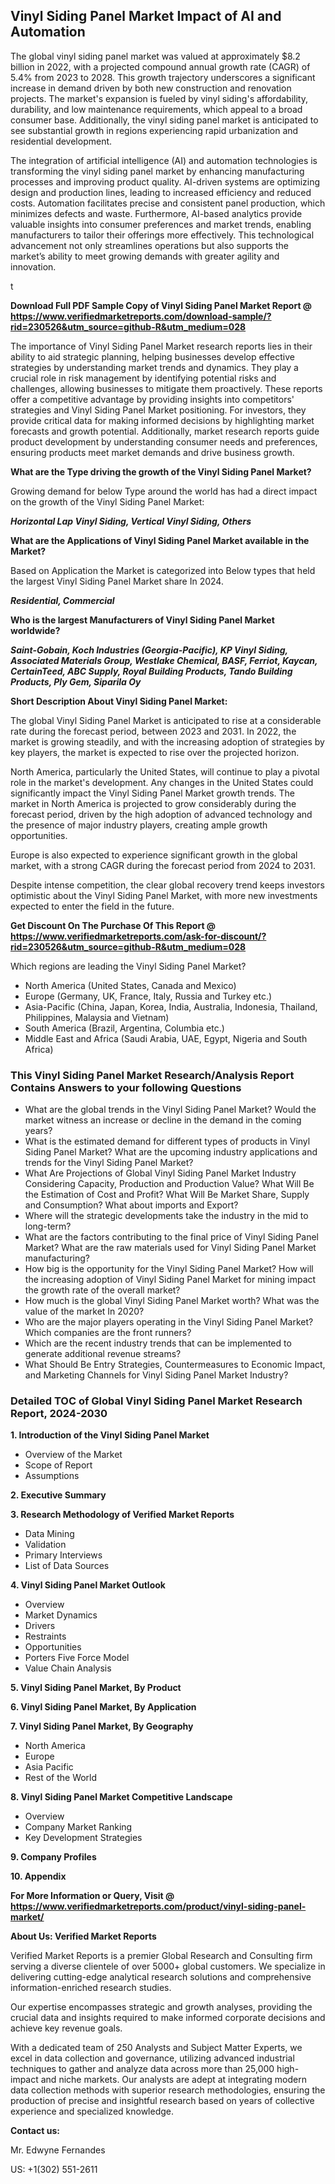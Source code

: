 <h2>Vinyl Siding Panel Market Impact of AI and Automation</h2><p>The global vinyl siding panel market was valued at approximately $8.2 billion in 2022, with a projected compound annual growth rate (CAGR) of 5.4% from 2023 to 2028. This growth trajectory underscores a significant increase in demand driven by both new construction and renovation projects. The market's expansion is fueled by vinyl siding's affordability, durability, and low maintenance requirements, which appeal to a broad consumer base. Additionally, the vinyl siding panel market is anticipated to see substantial growth in regions experiencing rapid urbanization and residential development.</p><p>The integration of artificial intelligence (AI) and automation technologies is transforming the vinyl siding panel market by enhancing manufacturing processes and improving product quality. AI-driven systems are optimizing design and production lines, leading to increased efficiency and reduced costs. Automation facilitates precise and consistent panel production, which minimizes defects and waste. Furthermore, AI-based analytics provide valuable insights into consumer preferences and market trends, enabling manufacturers to tailor their offerings more effectively. This technological advancement not only streamlines operations but also supports the market’s ability to meet growing demands with greater agility and innovation.</p>t</p><p id="" class=""><strong>Download Full PDF Sample Copy of Vinyl Siding Panel Market Report @ <a href="https://www.verifiedmarketreports.com/download-sample/?rid=230526&utm_source=github-R&utm_medium=028" target="_blank">https://www.verifiedmarketreports.com/download-sample/?rid=230526&utm_source=github-R&utm_medium=028</a></strong></p><p>The importance of&nbsp;Vinyl Siding Panel Market research reports lies in their ability to aid strategic planning, helping businesses develop effective strategies by understanding market trends and dynamics. They play a crucial role in risk management by identifying potential risks and challenges, allowing businesses to mitigate them proactively. These reports offer a competitive advantage by providing insights into competitors' strategies and Vinyl Siding Panel Market positioning. For investors, they provide critical data for making informed decisions by highlighting market forecasts and growth potential. Additionally, market research reports guide product development by understanding consumer needs and preferences, ensuring products meet market demands and drive business growth.</p><p><strong>What are the&nbsp;Type driving the growth of the Vinyl Siding Panel Market?</strong></p><p id="" class="">Growing demand for below Type around the world has had a direct impact on the growth of the Vinyl Siding Panel Market:</p><em><strong>Horizontal Lap Vinyl Siding, Vertical Vinyl Siding, Others</strong></em></p><strong>What are the&nbsp;Applications&nbsp;of Vinyl Siding Panel Market available in the Market?</strong></p><p id="" class="">Based on Application the Market is categorized into Below types that held the largest Vinyl Siding Panel Market share In 2024.</p><em><strong>Residential, Commercial</strong></em></p><strong>Who is the largest Manufacturers of Vinyl Siding Panel Market worldwide?</strong></p><p><em><strong>Saint-Gobain, Koch Industries (Georgia-Pacific), KP Vinyl Siding, Associated Materials Group, Westlake Chemical, BASF, Ferriot, Kaycan, CertainTeed, ABC Supply, Royal Building Products, Tando Building Products, Ply Gem, Siparila Oy</strong></em></p><p id="" class=""><strong>Short Description About Vinyl Siding Panel Market:</strong></p><p>The global Vinyl Siding Panel Market is anticipated to rise at a considerable rate during the forecast period, between 2023 and 2031. In 2022, the market is growing steadily, and with the increasing adoption of strategies by key players, the market is expected to rise over the projected horizon.</p><p>North America, particularly the United States, will continue to play a pivotal role in the market's development. Any changes in the United States could significantly impact the Vinyl Siding Panel Market growth trends. The market in North America is projected to grow considerably during the forecast period, driven by the high adoption of advanced technology and the presence of major industry players, creating ample growth opportunities.</p><p>Europe is also expected to experience significant growth in the global market, with a strong CAGR during the forecast period from 2024 to 2031.</p><p>Despite intense competition, the clear global recovery trend keeps investors optimistic about the Vinyl Siding Panel Market, with more new investments expected to enter the field in the future.</p><p id="" class=""><strong>Get Discount On The Purchase Of This Report @ <a href="https://www.verifiedmarketreports.com/ask-for-discount/?rid=230526&utm_source=github-R&utm_medium=028" target="_blank">https://www.verifiedmarketreports.com/ask-for-discount/?rid=230526&utm_source=github-R&utm_medium=028</a></strong></p>Which regions are leading the Vinyl Siding Panel Market?</p><ul><li>North America (United States, Canada and Mexico)</li><li>Europe (Germany, UK, France, Italy, Russia and Turkey etc.)</li><li>Asia-Pacific (China, Japan, Korea, India, Australia, Indonesia, Thailand, Philippines, Malaysia and Vietnam)</li><li>South America (Brazil, Argentina, Columbia etc.)</li><li>Middle East and Africa (Saudi Arabia, UAE, Egypt, Nigeria and South Africa)</li></ul><h3 id="" class="">This Vinyl Siding Panel Market Research/Analysis Report Contains Answers to your following Questions</h3><ul><li>What are the global trends in the Vinyl Siding Panel Market? Would the market witness an increase or decline in the demand in the coming years?</li><li>What is the estimated demand for different types of products in Vinyl Siding Panel Market? What are the upcoming industry applications and trends for the Vinyl Siding Panel Market?</li><li>What Are Projections of Global Vinyl Siding Panel Market Industry Considering Capacity, Production and Production Value? What Will Be the Estimation of Cost and Profit? What Will Be Market Share, Supply and Consumption? What about imports and Export?</li><li>Where will the strategic developments take the industry in the mid to long-term?</li><li>What are the factors contributing to the final price of Vinyl Siding Panel Market? What are the raw materials used for Vinyl Siding Panel Market manufacturing?</li><li>How big is the opportunity for the Vinyl Siding Panel Market? How will the increasing adoption of Vinyl Siding Panel Market for mining impact the growth rate of the overall market?</li><li>How much is the global Vinyl Siding Panel Market worth? What was the value of the market In 2020?</li><li>Who are the major players operating in the Vinyl Siding Panel Market? Which companies are the front runners?</li><li>Which are the recent industry trends that can be implemented to generate additional revenue streams?</li><li>What Should Be Entry Strategies, Countermeasures to Economic Impact, and Marketing Channels for Vinyl Siding Panel Market Industry?</li></ul><h3 id="" class="">Detailed TOC of Global Vinyl Siding Panel Market Research Report, 2024-2030</h3><p id="" class=""><strong>1. Introduction of the Vinyl Siding Panel Market</strong></p><ul><li>Overview of the Market</li><li>Scope of Report</li><li>Assumptions</li></ul><p id="" class=""><strong>2. Executive Summary</strong></p><p id="" class=""><strong>3. Research Methodology of Verified Market Reports</strong></p><ul><li>Data Mining</li><li>Validation</li><li>Primary Interviews</li><li>List of Data Sources</li></ul><p id="" class=""><strong>4. Vinyl Siding Panel Market Outlook</strong></p><ul><li>Overview</li><li>Market Dynamics</li><li>Drivers</li><li>Restraints</li><li>Opportunities</li><li>Porters Five Force Model</li><li>Value Chain Analysis</li></ul><p id="" class=""><strong>5. Vinyl Siding Panel Market, By Product</strong></p><p id="" class=""><strong>6. Vinyl Siding Panel Market, By Application</strong></p><p id="" class=""><strong>7. Vinyl Siding Panel Market, By Geography</strong></p><ul><li>North America</li><li>Europe</li><li>Asia Pacific</li><li>Rest of the World</li></ul><p id="" class=""><strong>8. Vinyl Siding Panel Market Competitive Landscape</strong></p><ul><li>Overview</li><li>Company Market Ranking</li><li>Key Development Strategies</li></ul><p id="" class=""><strong>9. Company Profiles</strong></p><p id="" class=""><strong>10. Appendix</strong></p><p id="" class=""><strong>For More Information or Query, Visit @ <a href="https://www.verifiedmarketreports.com/product/vinyl-siding-panel-market/" target="_blank">https://www.verifiedmarketreports.com/product/vinyl-siding-panel-market/</a></strong></p><p id="" class=""><strong>About Us: Verified Market Reports</strong></p><p id="" class="">Verified Market Reports is a premier Global Research and Consulting firm serving a diverse clientele of over 5000+ global customers. We specialize in delivering cutting-edge analytical research solutions and comprehensive information-enriched research studies.</p><p id="" class="">Our expertise encompasses strategic and growth analyses, providing the crucial data and insights required to make informed corporate decisions and achieve key revenue goals.</p><p id="" class="">With a dedicated team of 250 Analysts and Subject Matter Experts, we excel in data collection and governance, utilizing advanced industrial techniques to gather and analyze data across more than 25,000 high-impact and niche markets. Our analysts are adept at integrating modern data collection methods with superior research methodologies, ensuring the production of precise and insightful research based on years of collective experience and specialized knowledge.</p><p id="" class=""><strong>Contact us:</strong></p><p id="" class="">Mr. Edwyne Fernandes</p><p id="" class="">US: +1(302) 551-2611</p>